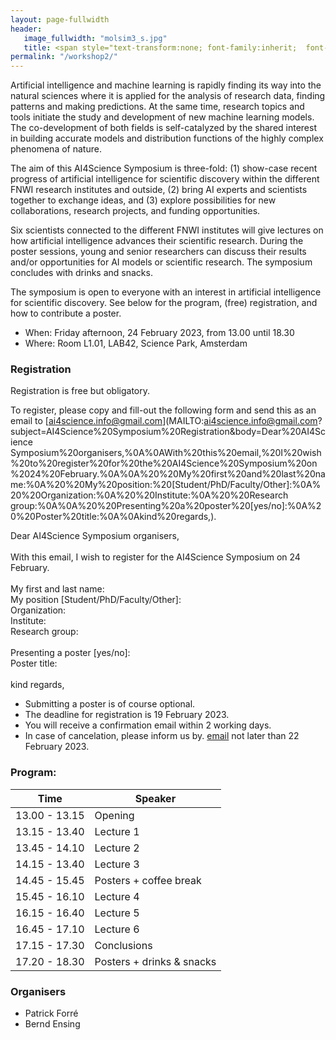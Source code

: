 ```yaml
---
layout: page-fullwidth 
header:
   image_fullwidth: "molsim3_s.jpg"
   title: <span style="text-transform:none; font-family:inherit;  font-size:1.2em;">AI4Science Symposium</span><br><span style="text-transform:none; font-family:FontAwesome,Gill  Sans; font-size:0.5em;">Amsterdam, 24 January 2023</span>
permalink: "/workshop2/"
---
```



Artificial intelligence and machine learning is rapidly finding its
way into the natural sciences where it is applied for the analysis of
research data, finding patterns and making predictions. At the same
time, research topics and tools initiate the study and development of
new machine learning models. The co-development of both fields is
self-catalyzed by the shared interest in building accurate models and
distribution functions of the highly complex phenomena of nature.

The aim of this AI4Science Symposium is three-fold: (1) show-case
recent progress of artificial intelligence for scientific discovery within
the different FNWI research institutes and outside, (2) bring AI experts and
scientists together to exchange ideas, and (3) explore possibilities for
new collaborations, research projects, and funding opportunities.

Six scientists connected to the different FNWI institutes will give
lectures on how artificial intelligence advances their scientific
research. During the poster sessions, young and senior researchers
can discuss their results and/or opportunities for AI models or
scientific research. The symposium concludes with drinks and snacks.

The symposium is open to everyone with an interest in artificial
intelligence for scientific discovery. See below for the program, (free)
registration, and how to contribute a poster.

* When: Friday afternoon, 24 February 2023, from 13.00 until 18.30
* Where: Room L1.01, LAB42, Science Park, Amsterdam


### Registration

Registration is free but obligatory.

To register, please copy and fill-out the following form and send this
as an email to
[ai4science.info@gmail.com](MAILTO:ai4science.info@gmail.com?subject=AI4Science%20Symposium%20Registration&body=Dear%20AI4Science
Symposium%20organisers,%0A%0AWith%20this%20email,%20I%20wish%20to%20register%20for%20the%20AI4Science%20Symposium%20on%2024%20February.%0A%0A%20%20My%20first%20and%20last%20name:%0A%20%20My%20position:%20[Student/PhD/Faculty/Other]:%0A%20%20Organization:%0A%20%20Institute:%0A%20%20Research group:%0A%0A%20%20Presenting%20a%20poster%20[yes/no]:%0A%20%20Poster%20title:%0A%0Akind%20regards,).



<span class="alert-box text">
	Dear AI4Science Symposium organisers,<br><br>With this email, I
	wish to register for the AI4Science Symposium on 24 February.<br><br>My first and last name:<br>My position [Student/PhD/Faculty/Other]:<br>Organization:<br>Institute:<br>Research group:<br><br>Presenting a poster [yes/no]:<br>Poster title:<br><br>kind regards,</span>


 * Submitting a poster is of course optional.
 * The deadline for registration is 19 February 2023.
 * You will receive a confirmation email within 2 working days.
 * In case of cancelation, please inform us by.
 [email](MAILTO:ai4science.info@gmail.com?subject=Cancelation%20AI4Science%20Symposium) not later than 22 February 2023.

### Program:
	
 

| Time           |    Speaker    |
|--------- |---------|
|  13.00 - 13.15   | 	Opening |
|  13.15 - 13.40	|  Lecture 1  |
|  13.45 - 14.10	|  Lecture 2    |
|  14.15 - 13.40	|  Lecture 3    |
|  14.45 - 15.45	|  Posters + coffee break  |
|  15.45 - 16.10	|  Lecture 4    |
|  16.15 - 16.40	|  Lecture 5    |
|  16.45 - 17.10	|  Lecture 6    |
|  17.15 - 17.30	|  Conclusions   |
|  17.20 - 18.30	|  Posters + drinks & snacks |


### Organisers

* Patrick Forré
* Bernd Ensing
